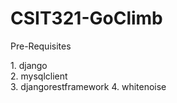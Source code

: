 # CSIT321-GoClimb


Pre-Requisites
<br>
<div>
    1. django<br>
    2. mysqlclient<br>
    3. djangorestframework
    4. whitenoise
 
    
    
    
 
